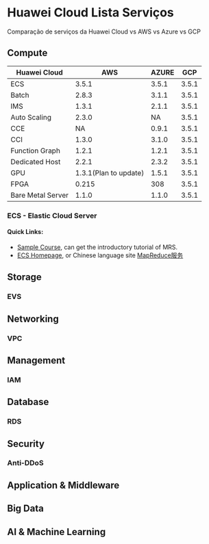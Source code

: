 
# Huawei Cloud Lista Serviços

Comparação de serviços da Huawei Cloud vs AWS vs Azure vs GCP

## Compute

| Huawei Cloud          | AWS                   | AZURE               | GCP                 |
| --------------------- | --------------------- | ------------------- | ------------------- |
| ECS                   | 3.5.1                 | 3.5.1               | 3.5.1               |
| Batch                 | 2.8.3                 | 3.1.1               | 3.5.1               |
| IMS                   | 1.3.1                 | 2.1.1               | 3.5.1               |
| Auto Scaling          | 2.3.0                 | NA                  | 3.5.1               |
| CCE                   | NA                    | 0.9.1               | 3.5.1               |
| CCI                   | 1.3.0                 | 3.1.0               | 3.5.1               |
| Function Graph        | 1.2.1                 | 1.2.1               | 3.5.1               |
| Dedicated Host        | 2.2.1                 | 2.3.2               | 3.5.1               |
| GPU                   | 1.3.1(Plan to update) | 1.5.1               | 3.5.1               |
| FPGA                  | 0.215                 | 308                 | 3.5.1               |
| Bare Metal Server     | 1.1.0                 | 1.1.0               | 3.5.1               |


### ECS - Elastic Cloud Server
#### Quick Links:
- [Sample Course](https://education.huaweicloud.com:8443/courses/course-v1:HuaweiX+CBUCNXE006+Self-paced/about?isAuth=0&cfrom=hwc), can get the introductory tutorial of MRS.
- [ECS Homepage](https://www.huaweicloud.com/en-us/product/mrs.html), or Chinese language site [MapReduce服务](https://www.huaweicloud.com/product/mrs.html)

## Storage
### EVS

## Networking
### VPC

## Management
### IAM

## Database
### RDS

## Security
### Anti-DDoS

## Application & Middleware
### 

## Big Data

## AI & Machine Learning

